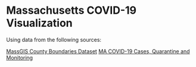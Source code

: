 # Massachusetts COVID-19 Visualization

Using data from the following sources:

[MassGIS County Boundaries Dataset](https://docs.digital.mass.gov/dataset/massgis-data-county-boundaries)
[MA COVID-19 Cases, Quarantine and Monitoring](https://www.mass.gov/info-details/covid-19-cases-quarantine-and-monitoring)